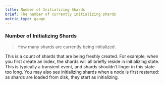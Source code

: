 ```yaml
---
title: Number of Initializing Shards
brief: The number of currently initializing shards
metric_type: gauge
---
```

### Number of Initializing Shards

> How many shards are currently being initialized.

This is a count of shards that are being freshly created. For example, when you first create an index, the shards will all briefly reside in initializing state. This is typically a transient event, and shards shouldn’t linger in this state too long. You may also see initializing shards when a node is first restarted: as shards are loaded from disk, they start as initializing.
